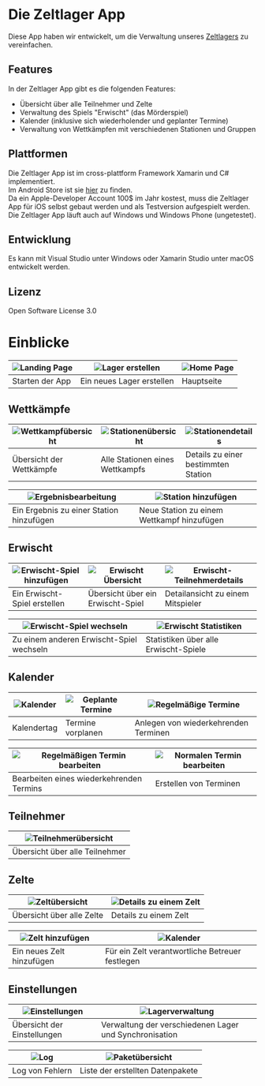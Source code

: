 # Die Zeltlager App

Diese App haben wir entwickelt, um die Verwaltung unseres [Zeltlagers](https://meinzeltlager.com/ "Zeltlager") zu vereinfachen.

## Features
In der Zeltlager App gibt es die folgenden Features:

- Übersicht über alle Teilnehmer und Zelte
- Verwaltung des Spiels "Erwischt" (das Mörderspiel)
- Kalender (inklusive sich wiederholender und geplanter Termine)
- Verwaltung von Wettkämpfen mit verschiedenen Stationen und Gruppen

## Plattformen
Die Zeltlager App ist im cross-plattform Framework Xamarin und C# implementiert.  
Im Android Store ist sie [hier](https://play.google.com/store/apps/details?id=de.flakebi.zeltlager "Zeltlager App") zu finden.  
Da ein Apple-Developer Account 100$ im Jahr kostest, muss die Zeltlager App für iOS selbst gebaut werden und als Testversion aufgespielt werden.  
Die Zeltlager App läuft auch auf Windows und Windows Phone (ungetestet).

## Entwicklung
Es kann mit Visual Studio unter Windows oder Xamarin Studio unter macOS entwickelt werden.

## Lizenz
Open Software License 3.0


# Einblicke
| ![Landing Page](/img/StartNewLager.png) | ![Lager erstellen](/img/CreateLager.png) | ![Home Page](/img/HomeScreen.png) |
| -- | -- | -- |
| Starten der App | Ein neues Lager erstellen | Hauptseite |

## Wettkämpfe
| ![Wettkampfübersicht](/img/Competitions.png) | ![Stationenübersicht](/img/StationOverview.png) | ![Stationendetails](/img/StationDetails.png) |
| -- | -- | -- |
| Übersicht der Wettkämpfe | Alle Stationen eines Wettkampfs | Details zu einer bestimmten Station |

| ![Ergebnisbearbeitung](/img/AddResult.png) | ![Station hinzufügen](/img/AddStation.png) |
| -- | -- |
| Ein Ergebnis zu einer Station hinzufügen | Neue Station zu einem Wettkampf hinzufügen |

## Erwischt
| ![Erwischt-Spiel hinzufügen](/img/AddErwischtGame.png) | ![Erwischt Übersicht](/img/ErwischtWithCatched.png) | ![Erwischt-Teilnehmerdetails](/img/Competitions.png) |
| -- | -- | -- |
| Ein Erwischt-Spiel erstellen | Übersicht über ein Erwischt-Spiel | Detailansicht zu einem Mitspieler |

| ![Erwischt-Spiel wechseln](/img/ErwischtChangeGame.png) | ![Erwischt Statistiken](/img/ErwischtStats.png) |
| -- | -- |
| Zu einem anderen Erwischt-Spiel wechseln | Statistiken über alle Erwischt-Spiele |

## Kalender
| ![Kalender](/img/CalendarDishwashers.png) | ![Geplante Termine](/img/PlannedEvents.png) | ![Regelmäßige Termine](/img/ReoccuringEvents.png) |
| -- | -- | -- |
| Kalendertag | Termine vorplanen | Anlegen von wiederkehrenden Terminen |

| ![Regelmäßigen Termin bearbeiten](/img/EditReoccuringEvent.png) | ![Normalen Termin bearbeiten](/img/EditEvent.png) |
| -- | -- |
| Bearbeiten eines wiederkehrenden Termins | Erstellen von Terminen |

## Teilnehmer
| ![Teilnehmerübersicht](/img/Member.png) |
| -- |
| Übersicht über alle Teilnehmer |

## Zelte
| ![Zeltübersicht](/img/Tents.png) | ![Details zu einem Zelt](/img/TentDetail.png) |
| -- | -- |
| Übersicht über alle Zelte | Details zu einem Zelt |

| ![Zelt hinzufügen](/img/AddTent.png) | ![Kalender](/img/AddZeltbetreuer.png) |
| -- | -- |
| Ein neues Zelt hinzufügen | Für ein Zelt verantwortliche Betreuer festlegen |

## Einstellungen
| ![Einstellungen](/img/Settings.png) | ![Lagerverwaltung](/img/LagerVerwaltung.png) |
| -- | -- |
| Übersicht der Einstellungen | Verwaltung der verschiedenen Lager und Synchronisation |

| ![Log](/img/Logs.png) | ![Paketübersicht](/img/Packets.png) |
| -- | -- |
| Log von Fehlern | Liste der erstellten Datenpakete |
